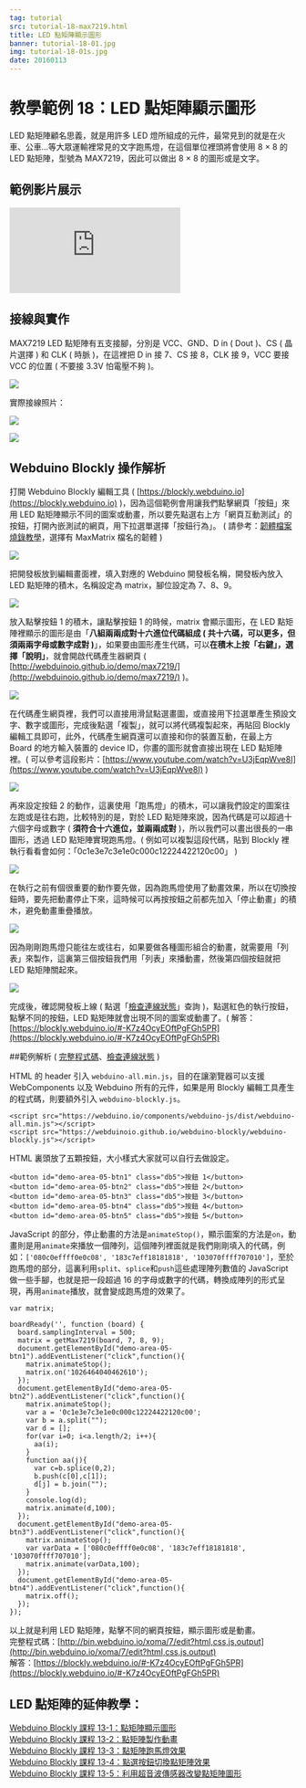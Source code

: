 ```yaml
---
tag: tutorial
src: tutorial-18-max7219.html
title: LED 點矩陣顯示圖形
banner: tutorial-18-01.jpg
img: tutorial-18-01s.jpg
date: 20160113
---
```


<!-- @@master  = ../../_layout.html-->

<!-- @@block  =  meta-->

<title>教學範例 18：LED 點矩陣顯示圖形 :::: Webduino = Web × Arduino</title>

<meta name="description" content="LED 點矩陣顧名思義，就是用許多 LED 燈所組成的元件，最常見到的就是在火車、公車...等大眾運輸裡常見的文字跑馬燈，在這個單位裡頭將會使用 8 × 8 的 LED 點矩陣，型號為 MAX7219，因此可以做出 8 × 8 的圖形或是文字。">

<meta itemprop="description" content="LED 點矩陣顧名思義，就是用許多 LED 燈所組成的元件，最常見到的就是在火車、公車...等大眾運輸裡常見的文字跑馬燈，在這個單位裡頭將會使用 8 × 8 的 LED 點矩陣，型號為 MAX7219，因此可以做出 8 × 8 的圖形或是文字。">

<meta property="og:description" content="LED 點矩陣顧名思義，就是用許多 LED 燈所組成的元件，最常見到的就是在火車、公車...等大眾運輸裡常見的文字跑馬燈，在這個單位裡頭將會使用 8 × 8 的 LED 點矩陣，型號為 MAX7219，因此可以做出 8 × 8 的圖形或是文字。">

<meta property="og:title" content="教學範例 18：LED 點矩陣顯示圖形" >

<meta property="og:url" content="https://webduino.io/tutorials/tutorial-18-max7219.html">

<meta property="og:image" content="https://webduino.io/img/tutorials/tutorial-18-01s.jpg">

<meta itemprop="image" content="https://webduino.io/img/tutorials/tutorial-18-01s.jpg">

<include src="../_include-tutorials.html"></include>

<!-- @@close-->

<!-- @@block  =  preAndNext-->

<include src="../_include-tutorials-content.html"></include>

<!-- @@close-->

<!-- @@block  =  tutorials-->

# 教學範例 18：LED 點矩陣顯示圖形

LED 點矩陣顧名思義，就是用許多 LED 燈所組成的元件，最常見到的就是在火車、公車...等大眾運輸裡常見的文字跑馬燈，在這個單位裡頭將會使用 8 × 8 的 LED 點矩陣，型號為 MAX7219，因此可以做出 8 × 8 的圖形或是文字。

## 範例影片展示

<iframe class="youtube" src="https://www.youtube.com/embed/nY5zBP7BLdo" frameborder="0" allowfullscreen></iframe>

## 接線與實作

MAX7219 LED 點矩陣有五支接腳，分別是 VCC、GND、D in ( Dout )、CS ( 晶片選擇 ) 和 CLK ( 時脈 )，在這裡把 D in 接 7、CS 接 8，CLK 接 9，VCC 要接 VCC 的位置 ( 不要接 3.3V 怕電壓不夠 )。

![](../img/tutorials/tutorial-18-02.jpg)

實際接線照片：

![](../img/tutorials/tutorial-18-03.jpg)

![](../img/tutorials/tutorial-18-04.jpg)

## Webduino Blockly 操作解析

打開 Webduino Blockly 編輯工具 ( [https://blockly.webduino.io](https://blockly.webduino.io) )，因為這個範例會用讓我們點擊網頁「按鈕」來用 LED 點矩陣顯示不同的圖案或動畫，所以要先點選右上方「網頁互動測試」的按鈕，打開內嵌測試的網頁，用下拉選單選擇「按鈕行為」。 ( 請參考：[韌體檔案燒錄教學](https://webduino.io/tutorials/info-07-arduino-ino.html)，選擇有 MaxMatrix 檔名的韌體 )

![](../img/tutorials/tutorial-18-05.jpg)

把開發板放到編輯畫面裡，填入對應的 Webduino 開發板名稱，開發板內放入 LED 點矩陣的積木，名稱設定為 matrix，腳位設定為 7、8、9。

![](../img/tutorials/tutorial-18-06.jpg)

放入點擊按鈕 1 的積木，讓點擊按鈕 1 的時候，matrix 會顯示圖形，在 LED 點矩陣裡顯示的圖形是由「**八組兩兩成對十六進位代碼組成 ( 共十六碼，可以更多，但須兩兩字母或數字成對 )**」，如果要由圖形產生代碼，可以**在積木上按「右鍵」，選擇「說明」**，就會開啟代碼產生器網頁 ( [http://webduinoio.github.io/demo/max7219/](http://webduinoio.github.io/demo/max7219/) )。

![](../img/tutorials/tutorial-18-07.jpg)

在代碼產生網頁裡，我們可以直接用滑鼠點選畫圖，或直接用下拉選單產生預設文字、數字或圖形，完成後點選「複製」，就可以將代碼複製起來，再貼回 Blockly 編輯工具即可，此外，代碼產生網頁還可以直接和你的裝置互動，在最上方 Board 的地方輸入裝置的 device ID，你畫的圖形就會直接出現在 LED 點矩陣裡。( 可以參考這段影片：[https://www.youtube.com/watch?v=U3jEqpWve8I](https://www.youtube.com/watch?v=U3jEqpWve8I) )

![](../img/tutorials/tutorial-18-08.jpg)

再來設定按鈕 2 的動作，這裏使用「跑馬燈」的積木，可以讓我們設定的圖案往左跑或是往右跑，比較特別的是，對於 LED 點矩陣來說，因為代碼是可以超過十六個字母或數字 ( **須符合十六進位，並兩兩成對** )，所以我們可以畫出很長的一串圖形，透過 LED 點矩陣實現跑馬燈。( 例如可以複製這段代碼，貼到 Blockly 裡執行看看會如何：「0c1e3e7c3e1e0c000c12224422120c00」 )

![](../img/tutorials/tutorial-18-09.jpg)

在執行之前有個很重要的動作要先做，因為跑馬燈使用了動畫效果，所以在切換按鈕時，要先把動畫停止下來，這時候可以再按按鈕之前都先加入「停止動畫」的積木，避免動畫重疊播放。

![](../img/tutorials/tutorial-18-10.jpg)

因為剛剛跑馬燈只能往左或往右，如果要做各種圖形組合的動畫，就需要用「列表」來製作，這裏第三個按鈕我們用「列表」來播動畫，然後第四個按鈕就把 LED 點矩陣關起來。

![](../img/tutorials/tutorial-18-11.jpg)

完成後，確認開發板上線 ( 點選「[檢查連線狀態](https://webduino.io/device.html)」查詢 )，點選紅色的執行按鈕，點擊不同的按鈕，LED 點矩陣就會出現不同的圖案或動畫了。( 解答：[https://blockly.webduino.io/#-K7z4OcyEOftPgFGh5PR](https://blockly.webduino.io/#-K7z4OcyEOftPgFGh5PR)


##範例解析 ( [完整程式碼](http://bin.webduino.io/xoma/7/edit?html,css,js,output)、[檢查連線狀態](https://webduino.io/device.html) )

HTML 的 header 引入 `webduino-all.min.js`，目的在讓瀏覽器可以支援 WebComponents 以及 Webduino 所有的元件，如果是用 Blockly 編輯工具產生的程式碼，則要額外引入 `webduino-blockly.js`。

	<script src="https://webduino.io/components/webduino-js/dist/webduino-all.min.js"></script>
	<script src="https://webduinoio.github.io/webduino-blockly/webduino-blockly.js"></script>

HTML 裏頭放了五顆按鈕，大小樣式大家就可以自行去做設定。

	<button id="demo-area-05-btn1" class="db5">按鈕 1</button>
	<button id="demo-area-05-btn2" class="db5">按鈕 2</button>
	<button id="demo-area-05-btn3" class="db5">按鈕 3</button>
	<button id="demo-area-05-btn4" class="db5">按鈕 4</button>
	<button id="demo-area-05-btn5" class="db5">按鈕 5</button>

JavaScript 的部分，停止動畫的方法是`animateStop()`，顯示圖案的方法是`on`，動畫則是用`animate`來播放一個陣列，這個陣列裡面就是我們剛剛填入的代碼，例如：`['080c0effff0e0c08', '183c7eff18181818', '103070ffff707010']`，至於跑馬燈的部分，這裏利用`split`、`splice`和`push`這些處理陣列數值的 JavaScript 做一些手腳，也就是把一段超過 16 的字母或數字的代碼，轉換成陣列的形式呈現，再用`animate`播放，就會變成跑馬燈的效果了。

	var matrix;

	boardReady('', function (board) {
	  board.samplingInterval = 500;
	  matrix = getMax7219(board, 7, 8, 9);
	  document.getElementById("demo-area-05-btn1").addEventListener("click",function(){
	    matrix.animateStop();
	    matrix.on('1026464040462610');
	  });
	  document.getElementById("demo-area-05-btn2").addEventListener("click",function(){
	    matrix.animateStop();
	    var a = '0c1e3e7c3e1e0c000c12224422120c00';
	    var b = a.split("");
	    var d = [];
	    for(var i=0; i<a.length/2; i++){
	      aa(i);
	    }
	    function aa(j){
	      var c=b.splice(0,2);
	      b.push(c[0],c[1]);
	      d[j] = b.join("");
	    }
	    console.log(d);
	    matrix.animate(d,100);
	  });
	  document.getElementById("demo-area-05-btn3").addEventListener("click",function(){
	    matrix.animateStop();
	    var varData = ['080c0effff0e0c08', '183c7eff18181818', '103070ffff707010'];
	    matrix.animate(varData,100);
	  });
	  document.getElementById("demo-area-05-btn4").addEventListener("click",function(){
	    matrix.off();
	  });
	});

以上就是利用 LED 點矩陣，點擊不同的網頁按鈕，顯示圖形或是動畫。   
完整程式碼：[http://bin.webduino.io/xoma/7/edit?html,css,js,output](http://bin.webduino.io/xoma/7/edit?html,css,js,output)  
解答：[https://blockly.webduino.io/#-K7z4OcyEOftPgFGh5PR](https://blockly.webduino.io/#-K7z4OcyEOftPgFGh5PR)

## LED 點矩陣的延伸教學：

[Webduino Blockly 課程 13-1：點矩陣顯示圖形](https://blockly.webduino.io/?lang=zh-hant&page=tutorials/max7219-1#-K0opTxaF_E2ncQkc6JC)  
[Webduino Blockly 課程 13-2：點矩陣製作動畫](https://blockly.webduino.io/?lang=zh-hant&page=tutorials/max7219-2#-K0os-k9zK8b2uN9iOMK)  
[Webduino Blockly 課程 13-3：點矩陣跑馬燈效果](https://blockly.webduino.io/?lang=zh-hant&page=tutorials/max7219-3#-K0ou2rmQYkM46jiooWV)    
[Webduino Blockly 課程 13-4：點選按鈕切換點矩陣效果](https://blockly.webduino.io/?lang=zh-hant&page=tutorials/max7219-4#-K0p0BGifwqYvndb35GK)    
[Webduino Blockly 課程 13-5：利用超音波傳感器改變點矩陣圖形](https://blockly.webduino.io/?lang=zh-hant&page=tutorials/max7219-5#-K0p4uO2W-zcVOU7FF0A)  


<!-- @@close-->